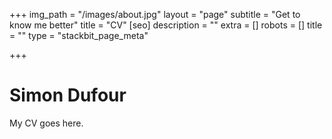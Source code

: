 +++
img_path = "/images/about.jpg"
layout = "page"
subtitle = "Get to know me better"
title = "CV"
[seo]
description = ""
extra = []
robots = []
title = ""
type = "stackbit_page_meta"

+++
# Simon Dufour

My CV goes here.